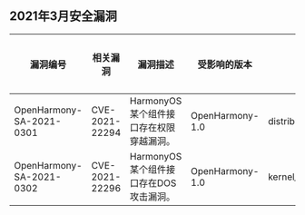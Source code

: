 ## 2021年3月安全漏洞


| 漏洞编号 | 相关漏洞 | 漏洞描述 | 受影响的版本 | 受影响的仓库 | 修复链接 | 参考链接 |
| -------- |-------- | -------- | ----------- | ----------- | -------- | ------- |
|OpenHarmony-SA-2021-0301 | CVE-2021-22294| HarmonyOS某个组件接口存在权限穿越漏洞。|OpenHarmony-1.0|distributedschedule_services_samgr_lite|   [链接](https://gitee.com/openharmony/distributedschedule_samgr_lite/pulls/7/files) |[链接](https://nvd.nist.gov/vuln/detail/CVE-2021-22294)|
|OpenHarmony-SA-2021-0302 | CVE-2021-22296| HarmonyOS某个组件接口存在DOS攻击漏洞。|OpenHarmony-1.0|kernel_liteos_a|   [链接](https://gitee.com/openharmony/kernel_liteos_a/pulls/48/files)|[链接](https://nvd.nist.gov/vuln/detail/CVE-2021-22296)|
